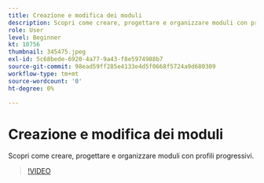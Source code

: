 ```yaml
---
title: Creazione e modifica dei moduli
description: Scopri come creare, progettare e organizzare moduli con profili progressivi.
role: User
level: Beginner
kt: 10756
thumbnail: 345475.jpeg
exl-id: 5c68bede-6920-4a77-9a43-f8e5974988b7
source-git-commit: 98ead59ff285e4133e4d5f0668f5724a9d680309
workflow-type: tm+mt
source-wordcount: '0'
ht-degree: 0%

---
```


# Creazione e modifica dei moduli

Scopri come creare, progettare e organizzare moduli con profili progressivi.

>[!VIDEO](https://video.tv.adobe.com/v/345475/?quality=12&learn=on)
